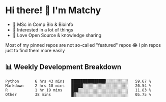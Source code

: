 # Hi there! 👋 I'm Matchy

- 🧬 MSc in Comp Bio & Bioinfo
- 🎈 Interested in a lot of things
- 💜 Love Open Source & knowledge sharing

Most of my pinned repos are not so-called "featured" repos 😂 I pin repos just to find them more easily

## 📊 Weekly Development Breakdown

<!--START_SECTION:waka-->

```text
Python       6 hrs 43 mins   ███████████████░░░░░░░░░░   59.67 %
Markdown     2 hrs 18 mins   █████░░░░░░░░░░░░░░░░░░░░   20.54 %
R            1 hr 19 mins    ███░░░░░░░░░░░░░░░░░░░░░░   11.83 %
Other        38 mins         █▒░░░░░░░░░░░░░░░░░░░░░░░   05.75 %
```

<!--END_SECTION:waka-->
